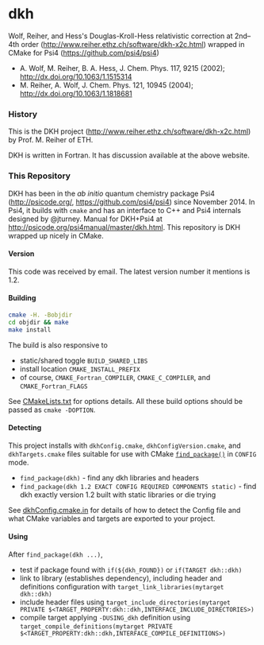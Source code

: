 # dkh
Wolf, Reiher, and Hess's Douglas-Kroll-Hess relativistic correction at 2nd–4th
order (http://www.reiher.ethz.ch/software/dkh-x2c.html) wrapped in CMake for Psi4
(https://github.com/psi4/psi4)

* A. Wolf, M. Reiher, B. A. Hess, J. Chem. Phys. 117, 9215 (2002); http://dx.doi.org/10.1063/1.1515314
* M. Reiher, A. Wolf, J. Chem. Phys. 121, 10945 (2004); http://dx.doi.org/10.1063/1.1818681

### History

This is the DKH project (http://www.reiher.ethz.ch/software/dkh-x2c.html) by
Prof. M. Reiher of ETH.

DKH is written in Fortran. It has discussion available at the above website.

### This Repository

DKH has been in the *ab initio* quantum chemistry package Psi4
(http://psicode.org/, https://github.com/psi4/psi4) since November 2014. In Psi4,
it builds with `cmake` and has an interface to C++ and Psi4 internals designed
by @jturney. Manual for DKH+Psi4 at http://psicode.org/psi4manual/master/dkh.html.
This repository is DKH wrapped up nicely in CMake.

#### Version

This code was received by email. The latest version number it mentions is 1.2.

#### Building

```bash
cmake -H. -Bobjdir
cd objdir && make
make install
```

The build is also responsive to

* static/shared toggle `BUILD_SHARED_LIBS`
* install location `CMAKE_INSTALL_PREFIX`
* of course, `CMAKE_Fortran_COMPILER`, `CMAKE_C_COMPILER`, and `CMAKE_Fortran_FLAGS`

See [CMakeLists.txt](CMakeLists.txt) for options details. All these build options should be passed as `cmake -DOPTION`.

#### Detecting

This project installs with `dkhConfig.cmake`, `dkhConfigVersion.cmake`, and `dkhTargets.cmake` files suitable for use with CMake [`find_package()`](https://cmake.org/cmake/help/v3.2/command/find_package.html) in `CONFIG` mode.

* `find_package(dkh)` - find any dkh libraries and headers
* `find_package(dkh 1.2 EXACT CONFIG REQUIRED COMPONENTS static)` - find dkh exactly version 1.2 built with static libraries or die trying

See [dkhConfig.cmake.in](cmake/dkhConfig.cmake.in) for details of how to detect the Config file and what CMake variables and targets are exported to your project.

#### Using

After `find_package(dkh ...)`,

* test if package found with `if(${dkh_FOUND})` or `if(TARGET dkh::dkh)`
* link to library (establishes dependency), including header and definitions configuration with `target_link_libraries(mytarget dkh::dkh)`
* include header files using `target_include_directories(mytarget PRIVATE $<TARGET_PROPERTY:dkh::dkh,INTERFACE_INCLUDE_DIRECTORIES>)`
* compile target applying `-DUSING_dkh` definition using `target_compile_definitions(mytarget PRIVATE $<TARGET_PROPERTY:dkh::dkh,INTERFACE_COMPILE_DEFINITIONS>)`
